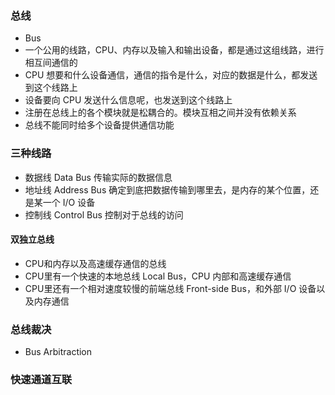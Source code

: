 ### 总线
- Bus
- 一个公用的线路，CPU、内存以及输入和输出设备，都是通过这组线路，进行相互间通信的
- CPU 想要和什么设备通信，通信的指令是什么，对应的数据是什么，都发送到这个线路上
- 设备要向 CPU 发送什么信息呢，也发送到这个线路上
- 注册在总线上的各个模块就是松耦合的。模块互相之间并没有依赖关系
- 总线不能同时给多个设备提供通信功能

### 三种线路
- 数据线 Data Bus 传输实际的数据信息
- 地址线 Address Bus 确定到底把数据传输到哪里去，是内存的某个位置，还是某一个 I/O 设备
- 控制线 Control Bus 控制对于总线的访问

#### 双独立总线
- CPU和内存以及高速缓存通信的总线
- CPU里有一个快速的本地总线 Local Bus，CPU 内部和高速缓存通信
- CPU里还有一个相对速度较慢的前端总线 Front-side Bus，和外部 I/O 设备以及内存通信

### 总线裁决
- Bus Arbitraction

### 快速通道互联
